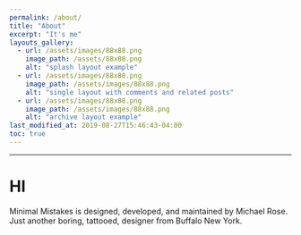 ```yaml
---
permalink: /about/
title: "About"
excerpt: "It's me"
layouts_gallery:
  - url: /assets/images/88x88.png
    image_path: /assets/88x88.png
    alt: "splash layout example"
  - url: /assets/images/88x88.png
    image_path: /assets/images/88x88.png
    alt: "single layout with comments and related posts"
  - url: /assets/images/88x88.png
    image_path: /assets/images/88x88.png
    alt: "archive layout example"
last_modified_at: 2019-08-27T15:46:43-04:00
toc: true
---
```


---
# HI
Minimal Mistakes is designed, developed, and maintained by Michael Rose. Just another boring, tattooed, designer from Buffalo New York.
